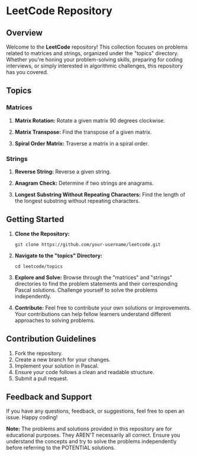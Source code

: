 # LeetCode Repository

## Overview

Welcome to the **LeetCode** repository! This collection focuses on problems related to matrices and strings, organized under the "topics" directory. Whether you're honing your problem-solving skills, preparing for coding interviews, or simply interested in algorithmic challenges, this repository has you covered.

## Topics

### Matrices

1. **Matrix Rotation:**
   Rotate a given matrix 90 degrees clockwise.

2. **Matrix Transpose:**
   Find the transpose of a given matrix.

3. **Spiral Order Matrix:**
   Traverse a matrix in a spiral order.

### Strings

1. **Reverse String:**
   Reverse a given string.

2. **Anagram Check:**
   Determine if two strings are anagrams.

3. **Longest Substring Without Repeating Characters:**
   Find the length of the longest substring without repeating characters.

## Getting Started

1. **Clone the Repository:**
   ```
   git clone https://github.com/your-username/leetcode.git
   ```

2. **Navigate to the "topics" Directory:**
   ```
   cd leetcode/topics
   ```

3. **Explore and Solve:**
   Browse through the "matrices" and "strings" directories to find the problem statements and their corresponding Pascal solutions. Challenge yourself to solve the problems independently.

4. **Contribute:**
   Feel free to contribute your own solutions or improvements. Your contributions can help fellow learners understand different approaches to solving problems.

## Contribution Guidelines

1. Fork the repository.
2. Create a new branch for your changes.
3. Implement your solution in Pascal.
4. Ensure your code follows a clean and readable structure.
5. Submit a pull request.

## Feedback and Support

If you have any questions, feedback, or suggestions, feel free to open an issue. Happy coding!

**Note:** The problems and solutions provided in this repository are for educational purposes. They AREN'T necessarily all correct. Ensure you understand the concepts and try to solve the problems independently before referring to the POTENTIAL solutions.
